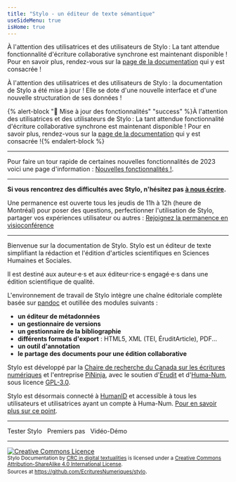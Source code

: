 ```yaml
---
title: "Stylo - un éditeur de texte sémantique"
useSideMenu: true
isHome: true
---
```



<alert-block heading="📢 Mise à jour des fonctionnalités" type="success">

À l'attention des utilisatrices et des utilisateurs de Stylo : La tant attendue fonctionnalité d'écriture collaborative synchrone est maintenant disponible ! Pour en savoir plus, rendez-vous sur la [page de la documentation](/fr/edition-collaborative) qui y est consacrée !

</alert-block> 


<alert-block heading="📢 Mise à jour de la documentation" type="neutral">

À l'attention des utilisatrices et des utilisateurs de Stylo : la documentation de Stylo a été mise à jour ! Elle se dote d'une nouvelle interface et d'une nouvelle structuration de ses données !  

</alert-block> 


{% alert-block "📢 Mise à jour des fonctionnalités" "success" %}À l'attention des utilisatrices et des utilisateurs de Stylo : La tant attendue fonctionnalité d'écriture collaborative synchrone est maintenant disponible ! Pour en savoir plus, rendez-vous sur la [page de la documentation](/fr/edition-collaborative) qui y est consacrée !{% endalert-block %}

---

Pour faire un tour rapide de certaines nouvelles fonctionnalités de 2023 voici une page d'information : [Nouvelles fonctionnalités !](/fr/messagev2/).

---

**Si vous rencontrez des difficultés avec Stylo, n'hésitez pas [à nous écrire](mailto:crc.ecrituresnumeriques@gmail.com).**

Une permanence est ouverte tous les jeudis de 11h à 12h (heure de Montréal) pour poser des questions, perfectionner l'utilisation de Stylo, partager vos expériences utilisateur ou autres : <a class="btn btn-info" href="https://meet.jit.si/stylo" role="button">Rejoignez la permanence en visioconférence</a>

---

Bienvenue sur la documentation de Stylo. Stylo est un éditeur de texte simplifiant la rédaction et l'édition d'articles scientifiques en Sciences Humaines et Sociales.

Il est destiné aux auteur·e·s et aux éditeur·rice·s engagé·e·s dans une édition scientifique de qualité.

L'environnement de travail de Stylo intègre une chaîne éditoriale complète basée sur [pandoc](http://pandoc.org/) et outillée des modules suivants :

  - **un éditeur de métadonnées**
  - **un gestionnaire de versions**
  - **un gestionnaire de la bibliographie**
  - **différents formats d'export** : HTML5, XML (TEI, ÉruditArticle), PDF...
  - **un outil d'annotation**
  - **le partage des documents pour une édition collaborative**

Stylo est développé par la [Chaire de recherche du Canada sur les écritures numériques](http://ecrituresnumeriques.ca/) et l'entreprise [PiNinja](https://3.14159.ninja/), avec le soutien d'[Érudit](http://erudit.org/) et d'[Huma-Num](https://www.google.com/url?sa=t&rct=j&q=&esrc=s&source=web&cd=&ved=2ahUKEwiYouaYyOvsAhVpl3IEHeDcAIwQFjAAegQIARAD&url=https%3A%2F%2Fwww.huma-num.fr%2F&usg=AOvVaw38kFRXXxdbqSaOVHSsEY9t), sous licence [GPL-3.0](https://github.com/EcrituresNumeriques/stylo/blob/master/LICENSE). 

Stylo est désormais connecté à [HumanID](https://humanid.huma-num.fr/) et accessible à tous les utilisateurs et utilisatrices ayant un compte à Huma-Num. [Pour en savoir plus sur ce point](https://humanum.hypotheses.org/6311).

---

<link-button href="https://stylo.huma-num.fr" size="small" color="default">Tester Stylo</link-button> &nbsp;
<link-button href="/fr/premierspas" size="small" color="default">Premiers pas</link-button> &nbsp;
<link-button href="https://ia803205.us.archive.org/13/items/stylo-doc-fr/StyloDocFR.mp4" size="small" color="default">Vidéo-Démo</link-button>

---

<a rel="license" href="http://creativecommons.org/licenses/by-sa/4.0/"><img alt="Creative Commons Licence" style="border-width:0" src="https://i.creativecommons.org/l/by-sa/4.0/88x31.png" /></a><br /><small><span xmlns:dct="http://purl.org/dc/terms/" property="dct:title">Stylo Documentation</span> by <a xmlns:cc="http://creativecommons.org/ns#" href="http://ecrituresnumeriques.ca/" property="cc:attributionName" rel="cc:attributionURL">CRC in digital textualities</a> is licensed under a <a rel="license" href="http://creativecommons.org/licenses/by-sa/4.0/">Creative Commons Attribution-ShareAlike 4.0 International License</a>. <br />Sources at <a xmlns:dct="http://purl.org/dc/terms/" href="https://github.com/EcrituresNumeriques/stylo/tree/master/docs" rel="dct:source">https://github.com/EcrituresNumeriques/stylo</a></small>.
